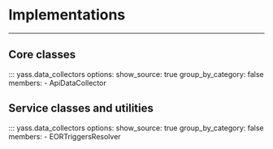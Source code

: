 # Implementations

---

## Core classes

::: yass.data_collectors
    options:
      show_source: true
      group_by_category: false
      members:
        - ApiDataCollector

## Service classes and utilities

::: yass.data_collectors
    options:
      show_source: true
      group_by_category: false
      members:
        - EORTriggersResolver
